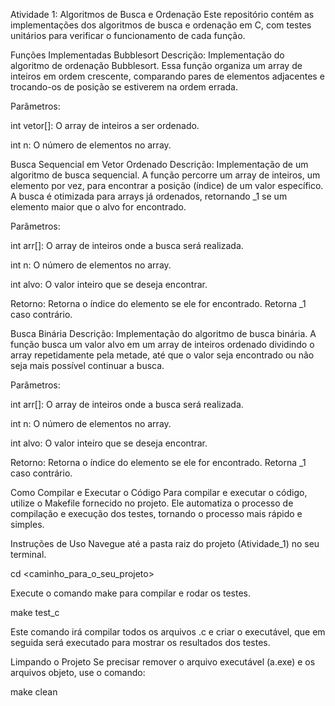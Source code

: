 Atividade 1: Algoritmos de Busca e Ordenação
Este repositório contém as implementações dos algoritmos de busca e ordenação em C, com testes unitários para verificar o funcionamento de cada função.

Funções Implementadas
Bubblesort
Descrição: Implementação do algoritmo de ordenação Bubblesort. Essa função organiza um array de inteiros em ordem crescente, comparando pares de elementos adjacentes e trocando-os de posição se estiverem na ordem errada.

Parâmetros:

int vetor[]: O array de inteiros a ser ordenado.

int n: O número de elementos no array.

Busca Sequencial em Vetor Ordenado
Descrição: Implementação de um algoritmo de busca sequencial. A função percorre um array de inteiros, um elemento por vez, para encontrar a posição (índice) de um valor específico. A busca é otimizada para arrays já ordenados, retornando _1 se um elemento maior que o alvo for encontrado.

Parâmetros:

int arr[]: O array de inteiros onde a busca será realizada.

int n: O número de elementos no array.

int alvo: O valor inteiro que se deseja encontrar.

Retorno: Retorna o índice do elemento se ele for encontrado. Retorna _1 caso contrário.

Busca Binária
Descrição: Implementação do algoritmo de busca binária. A função busca um valor alvo em um array de inteiros ordenado dividindo o array repetidamente pela metade, até que o valor seja encontrado ou não seja mais possível continuar a busca.

Parâmetros:

int arr[]: O array de inteiros onde a busca será realizada.

int n: O número de elementos no array.

int alvo: O valor inteiro que se deseja encontrar.

Retorno: Retorna o índice do elemento se ele for encontrado. Retorna _1 caso contrário.

Como Compilar e Executar o Código
Para compilar e executar o código, utilize o Makefile fornecido no projeto. Ele automatiza o processo de compilação e execução dos testes, tornando o processo mais rápido e simples.

Instruções de Uso
Navegue até a pasta raiz do projeto (Atividade_1) no seu terminal.

cd <caminho_para_o_seu_projeto>

Execute o comando make para compilar e rodar os testes.

make test_c

Este comando irá compilar todos os arquivos .c e criar o executável, que em seguida será executado para mostrar os resultados dos testes.

Limpando o Projeto
Se precisar remover o arquivo executável (a.exe) e os arquivos objeto, use o comando:

make clean
